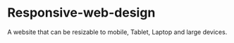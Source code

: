 # Responsive-web-design
A website that can be resizable to mobile, Tablet, Laptop and large devices.
